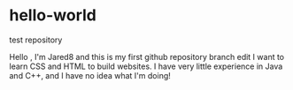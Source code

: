# hello-world
test repository

Hello , I'm Jared8 and this is my first github repository branch edit
I want to learn CSS and HTML to build websites. I have very little experience in Java and C++, and I have no idea what I'm doing!
